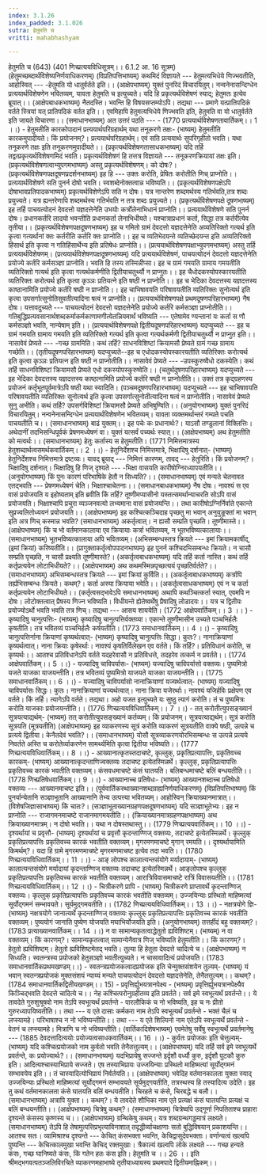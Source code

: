 ```yaml
---
index: 3.1.26
index_padded: 3.1.026
sutra: हेतुमति च
vritti: mahabhashyam

---
```

 हेतुमति च (643) (401 णिच्प्रत्ययविधिसूत्रम्।। 6.1.2 आ. 16 सूत्रम्) (हेतुमच्छब्दार्थविशेष्यनिर्णयाधिकरणम्) (विप्रतिपत्तिभाष्यम्) कथमिदं विज्ञायते --- हेतुमत्यभिधेये णिज्भवतीति, आहोस्वित् --- -हेतुमति यो धातुर्वर्तते इति।। (आक्षेपभाष्यम्) युक्तं पुनरिदं विचारयितुम्। नन्वनेनासन्दिग्धेन प्रत्ययार्थविशेषणेन भवितव्यम्, यावता हेतुमति च इत्युच्यते। यदि हि प्रकृत्यर्थविशेषणं स्याद्; हेतुमतः इत्येव ब्रूयात्।। (आक्षेपबाधकभाष्यम्) नैतदस्ति। भवन्ति हि विषयसप्तम्योऽपि। तद्यथा --- प्रमाणे यत्प्रातिपदिकं वर्तते स्त्रियां यत् प्रातिपदिकं वर्तत इति।। एवमिहापि हेतुमत्यभिधेये णिज्भवति इति, हेतुमति वा यो धातुर्वर्तते इति जायते विचारणा।। (समाधानभाष्यम्) अत उत्तरं पठति --- - (1770 प्रत्ययार्थविशेषणतावार्तिकम्।। 1 ।।) - हेतुमतीति कारकोपादानं प्रत्ययार्थपरिग्रहार्थम् यथा तनूकरणे तक्षः- (भाष्यम्) हेतुमतीति कारकमुपादीयते। किं प्रयोजनम्?। प्रत्ययार्थपरिग्रहार्थम्। एवं सति प्रत्ययार्थः सुपरिगृहीतो भवति। यथा तनूकरणे तक्षः इति तनूकरणमुपादीयते।। (प्रकृत्यर्थविशेषणतासाधकभाष्यम्) यदि तर्हि तद्वत्प्रकृत्यर्थविशेषणमिदं भवति। प्रकृत्यर्थविशेषणं हि तत्तत्र विज्ञायते --- तनूकरणक्रियायां तक्षः इति। (प्रकृत्यर्थविशेषणत्वाभ्युपगमभाष्यम्) अस्तु प्रकृत्यर्थविशेषणम्। को दोषः?। (प्रकृत्यर्थविशेषणपक्षदूषणप्रदर्शनभाष्यम्) इह हि --- उक्तः करोति, प्रेषितः करोतीति णिच् प्राप्नोति।। प्रत्ययार्थविशेषणे सति पुनर्न दोषो भवति। स्वशब्देनोक्तत्वान्न भविष्यति।। (प्रकृत्यर्थविशेषणपक्षेऽपि दोषाभावप्रतिपादकभाष्यम्) प्रकृत्यर्थविशेणेऽपि सति न दोषः। यत्र नान्तरेण शब्दमर्थस्य गतिर्भवति,तत्र शब्दः प्रयुज्यते। यत्र ह्यन्तरेणापि शब्दमर्थस्य गतिर्भवति न तत्र शब्दः प्रयुज्यते।। (प्रकृत्यर्थविशेषणपक्षे दूषणभाष्यम्) इह तर्हि पाचयत्योदनं देवदत्तो यज्ञदत्तेनेति उभयोः कर्त्रोलेनाभिधानं प्राप्नोति।। प्रत्ययार्थविशेषणे सति पुनर्न दोषः। प्रधानकर्तरि लादयो भवन्तीति प्रधानकर्ता लेनाभिधीयते। यश्चात्राप्रधानं कर्ता, सिद्धा तत्र कर्तरीत्येव तृतीया।। (प्रकृत्यर्थविशेषणपक्षदूषणभाष्यम्) इह च गमितो ग्रामं देवदत्तो यज्ञदत्तेनेति अव्यतिरिक्तो गत्यर्थ इति कृत्वा गत्यर्थानां क्तः कर्तरीति कर्तरि क्तः प्राप्नोति।। इह च व्यतिभेदयन्ते व्यतिच्छेदयन्त इति अव्यतिरिक्तो हिंसार्थ इति कृत्वा न गतिहिंसार्थेभ्य इति प्रतिषेधः प्राप्नोति।। (प्रत्ययार्थविशेषणपक्षाभ्युपगमभाष्यम्) अस्तु तर्हि प्रत्ययार्थविशेषणम्। (प्रत्ययार्थविशेषणपक्षदूषणभाष्यम्) यदि प्रत्ययार्थविशेषणं, पाचयत्योदनं देवदत्तो यज्ञदत्तेनेति प्रयोज्ये कर्तरि कर्मसञ्ज्ञा प्राप्नोति। भवति हि तस्य तस्मिन्नीप्सा। इह च ग्रामं गमयति ग्रामाय गमयतीति व्यतिरिक्तो गत्यर्थ इति कृत्वा गत्यर्थकर्मणीति द्वितीयाचतुर्थ्यौ न प्राप्नुतः।। इह चैधोदकस्योपस्कारयतीति व्यतिरिक्तः करोत्यर्थ इति कृत्वा कृञ्ञः प्रतियत्ने इति षष्ठी न प्राप्नोति।। इह च भेदिका देवदत्तस्य यज्ञदत्तस्य काष्ठानामिति प्रयोज्ये कर्तरि षष्ठी न प्राप्नोति।। इह चाभिषावयति परिषावयतीति व्यतिरिक्तः सुनोत्यर्थ इति कृत्वा उपसर्गात्सुनोतिसुवतीत्यादिना षत्वं न प्राप्नोति।। (प्रत्ययार्थविशेषणपक्षे प्रथमदूषणपरिहारभाष्यम्) नैष दोषः। यत्तावदुच्यते --- पाचयत्योदनं देवदत्तो यज्ञदत्तेनेति प्रयोज्ये कर्तरि कर्मसञ्ज्ञा प्राप्नोतीति।। गतिबुद्धिप्रत्यवसानार्थशब्दकर्माकर्मकाणामणीत्येतन्नियमार्थं भविष्यति --- एतेषामेव ण्यन्तानां यः कर्ता स णौ कर्मसञ्ज्ञो भवति, नान्येषाम् इति।। (प्रत्ययार्थविशेषणपक्षे द्वितीयदूषणपरिहारभाष्यम्) यदप्युच्यते --- इह च ग्रामं गमयति ग्रामाय गमयति इति व्यतिरिक्तो गत्यर्थ इति कृत्वा गत्यर्थकर्मणी द्वितीयाचतुर्थ्यौ न प्राप्नुत इति।। नासावेवं प्रेष्यते --- -गच्छ ग्राममिति। कथं तर्हि? साधनविशिष्टां क्रियामसौ प्रेष्यते ग्रामं गच्छ ग्रामाय गच्छेति।। (तृतीयदूषणपरिहारभाष्यम्) यदप्युच्यते--इह च एधोदकस्योपस्कारयतीति व्यतिरिक्तः करोत्यर्थ इति कृत्वा कृञ्ञः प्रतियत्न इति षष्ठी न प्राप्नोतीति।। नासावेवं प्रेष्यते --- -उपस्कुरुष्वैधो दकस्येति। कथं तर्हि साधनविशिष्टां क्रियामसौ प्रेष्यते एधो दकस्योपस्कुरुष्वेति।। (चतुर्थदुषणपरिहारभाष्यम्) यदप्युच्यते --- इह भेदिका देवदत्तस्य यज्ञदत्तस्य काष्ठानामिति प्रयोज्ये कर्तरि षष्ठी न प्राप्नोतीति।। उक्तं तत्र कृद्ग्रहणस्य प्रयोजनं कर्तृभूतपूर्वमात्रेऽपि षष्ठी यथा स्यादिति। (पञ्चमदूषणपरिहारभाष्यम्) यदप्युच्यते --- इह चाभिषावयति परिषावयतीति व्यतिरिक्तः सुनोत्यर्थ इति कृत्वा उपसर्गात्सुनोतीत्यादिना षत्वं न प्राप्नोतीति। नासावेवं प्रेष्यते सुनु अभीति। कथं तर्हि? उपसर्गविशिष्टां क्रियामसौ प्रेष्यते अभिषुण्विति।। (अनुयोगभाष्यम्) युक्तं पुनरिदं विचारयितुम्। नन्वनेनासन्दिग्धेन प्रत्ययार्थविशेषणेन भवितव्यम्। यावता व्यक्तमर्थान्तरं गम्यते पचति पाचयतीति च।। (समाधानभाष्यम्) बाढं युक्तम्।। इह पचेः कः प्रधानार्थः?। याऽसौ तण्डुलानां विक्लित्तिः। अथेदानीं तदभिसन्धिपूर्वकं प्रेषणमध्येषणं वा। युक्तं यत्सर्वं पच्यर्थः स्यात्।। (आक्षेपभाष्यम्) अथ हेतुमतीति को मत्वर्थः।। (समाधानभाष्यम्) हेतुः कर्तास्य स हेतुमतीति। (1771 निमित्तमात्रस्य हेतुशब्दार्थत्वसमर्थकवार्तिकम्।। 2 ।।) - हेतुनिर्देशश्च निमित्तमात्रे, भिक्षादिषु दर्शनात्- (भाष्यम्) हेतुनिर्देशश्च निमित्तमात्रे द्रष्टव्यः। यावद् ब्रूयाद् --- निमित्तं कारणम्, तावद् --- हेतुरिति। किं प्रयोजनम्?। भिक्षादिषु दर्शनात्। भिक्षादिषु हि णिज् दृश्यते --- -भिक्षा वासयति कारीषोग्निरध्यापयतीति।। (अनुयोगभाष्यम्) किं पुनः कारणं परिभाषिके हेतौ न सिध्यति?।। (समाधानभाष्यम्) एवं मन्यते चेतनावत एतद्भवति --- प्रेषणमध्येषणं चेति। भिक्षाश्चाचेतनाः।। (समाधानबाधकभाष्यम्) नैष दोषः। नावश्यं स एव वासं प्रयोजयति य इहोष्यताम् इति ब्रवीति किं तर्हि? तूष्णीमप्यासीनो यस्तत्समर्थान्याचरति सोऽपि वासं प्रयोजयति। भिक्षाश्चापि प्रचुरा व्यञ्जनवत्यो लभ्यमाना वासं प्रयोजयन्ति।। तथा कारीषोऽग्निर्निर्वाते एकान्ते सुप्रज्वलितोध्ययनं प्रयोजयति।। (आक्षेपभाष्यम्) इह कश्चित्कञ्चिदाह पृच्छतु मा भवान् अनुयुङूक्तां मा भवान् इति अत्र णिच् कस्मान्न भवति? (समाधानभाष्यम्) अकर्तृत्वात्। न ह्यसौ सम्प्रति पृच्छति। तूष्णीमास्ते।। (आक्षेपभाष्यम्) किं च भो वर्तमानकालाया एव क्रियायाः कर्त्रा भवितव्यम्, न भूतभविष्यत्कालायाः।। (समाधानभाष्यम्) भूतभविष्यत्कालाया अपि भवितव्यम्। (अभिसम्बन्धस्तत्र क्रियते --- इमां क्रियामकार्षीद्, (इमां क्रियां) करिष्यतीति।। (प्रागुक्ताकर्तृत्वोपपादनभाष्यम्) इह पुनर्न कश्चिदभिसम्बन्धः क्रियते। न चासौ सम्प्रति पृच्छति, न चासौ प्रक्ष्यति तूष्णीमास्ते?। (अकर्तृत्वबाधकभाष्यम्) यदि तर्हि कर्ता नास्ति। कथं तर्हि कर्तृप्रत्ययेन लोटाभिधीयते?।। (आक्षेपभाष्यम्) अथ कथमस्मिन्नपृच्छत्ययं पृच्छतिर्वर्तते?।। (समाधानभाष्यम्) अभिसम्बन्धस्तत्र क्रियते --- इमां क्रियां कुर्विति।। (अकर्तृत्वबाधकभाष्यम्) कर्त्रापि तर्ह्यभिसम्बन्धः क्रियते। कथम्?। कर्ता अस्या क्रियाया भवेति।। (अकर्तृत्वसाधकभाष्यम्) एवं न च कर्ता कर्तृप्रत्ययेन लोटाभिधीयते।। (कर्तृत्वसद्भावेऽपि समाधानभाष्यम्) अथापि कथञ्चित्कर्ता स्यात्, एवमपि न दोषः। लोटोक्तत्वात् प्रैषस्य णिज्न भविष्यति। विधीयन्ते ह्येतेष्वर्थेषु प्रैषादिषु लोडादयः।। यत्र च द्वितीयः प्रयोज्योऽर्थो भवति भवति तत्र णिच्। तद्यथा --- आसय शाययेति। (1772 आक्षेपवार्तिकम्।। 3 ।। ) - कृष्यादिषु चानुत्पत्तिः- (भाष्यम्) कृष्यादिषु चानुत्पत्तिर्वक्तव्या। एकान्ते तूष्णीमासीन उच्यते पञ्चभिर्हलैः कृषतीति। तत्र भवितव्यं पञ्चभिर्हलैः कर्षयतीति। (1773 समाधानवार्तिकम्।। 4 ।।) - कृष्यादिषु चानुत्पत्तिर्नाना क्रियाणां कृष्यर्थत्वात्- (भाष्यम्) कृष्यादिषु चानुत्पत्तिः सिद्धा। कुतः?। नानाक्रियाणां कृष्यर्थत्वात्। नाना क्रियाः कृषेरर्थाः। नावश्यं कृषतिर्विलेखन एव वर्तते। किं तर्हि?। प्रतिविधानं करोति, स कृष्यर्थः।। आतश्च प्रतिविधानेऽपि वर्तते यदहरेवासौ न प्रतिविधत्ते, तदहरेव तत्कर्म न प्रवर्तते।। (1774 आक्षेपवार्तिकम्।। 5 ।।) - यज्यादिषु चाविपर्यासः- (भाष्यम्) यज्यादिषु चाविपर्यासो वक्तव्यः। पुष्यमित्रो यजते याजका याजयन्तीति। तत्र भवितव्यं पुष्यमित्रो याजयते याजका याजयन्तीति।। (1775 समाधानवार्तिकम्।। 6 ।।) - यज्यादिषु चाविपर्यासो नानाक्रियाणां यज्यर्थत्वात्- (भाष्यम्) यज्यादिषु चाविपर्यासः सिद्धः। कुतः। नानाक्रियाणां यज्यर्थत्वात्। नाना क्रिया यजेरर्थाः। नावश्यं यजिर्हविः प्रक्षेपण एव वर्तते। किं तर्हि। त्यागेऽपि वर्तते। तद्यथा। अहो यजत इत्युच्यते यः सुष्ठु त्यागं करोति। तं च पुष्यमित्रः करोति याजकाः प्रयोजयन्तीति।। (1776 णिच्प्रत्ययविधिवार्तिकम्।। 7 ।।) - तत् करोतीत्युपसङ्ख्यानं सूत्रयत्याद्यर्थम्- (भाष्यम्) तत् करोतीत्युपसङ्ख्यानं कर्तव्यम्। किं प्रयोजनम्। सूत्रयत्याद्यर्थम्। सूत्रं करोति सूत्रयति (मूत्रयतीति) (आक्षेपभाष्यम्) इह व्याकरणस्य सूत्रं करोति व्याकरणं सूत्रयतीति वाक्ये षष्ठी, उत्पन्ने च प्रत्यये द्वितीया। केनैतदेवं भवति?।। (समाधानभाष्यम्) योसौ सूत्रव्याकरणयोरभिसम्बन्धः स उत्पन्ने प्रत्यये निवर्तते अस्ति च करोतेर्व्याकरणेन सामर्थ्यमिति कृत्वा द्वितीया भविष्यति।। (1777 णिच्प्रत्ययविधिवार्तिकम्।। 8 ।।) - आख्यानात्कृतस्तदाचष्टे, कृल्लुक्, प्रकृतिप्रत्यापत्तिः, प्रकृतिवच्च कारकम्- (भाष्यम्) आख्यानात्कृदन्ताणिज्वक्तव्यः तदाचष्ट इत्येतस्मिन्नर्थे। कृल्लुक्, प्रकृतिप्रत्यापत्तिः प्रकृतिवच्च कारकं भवतीति वक्तव्यम्। कंसवधमाचष्टे कंसं घातयति। बलिबन्धमाचष्टे बलिं बन्धयतीति।। (1778 णिच्प्रतिषेधवार्तिकम्।। 9 ।।) - आख्यानाच्च प्रतिषेधः- (भाष्यम्) आख्यानशब्दाच्च प्रतिषेधो वक्तव्यः --- आख्यानमाचष्ट इति।। (पूर्ववार्तिकस्थाख्यानशब्दग्राह्यनिर्णयाधिकरणम्) (विप्रतिपत्तिभाष्यम्) किं पुनर्यान्येतानि सञ्ज्ञाभूतानि आख्यानानि तेभ्य उत्पत्त्या भवितव्यम्। आहोस्विन् क्रियाख्यानमात्रात्।। (विशेषजिज्ञासाभाष्यम्) किं चातः?। (सञ्ज्ञाभूताख्यानग्रहणपक्षदूषणभाष्यम्) यदि सञ्ज्ञाभूतेभ्यः। इह न प्राप्नोति --- राजागमनमाचष्टे राजानमागमयतीति।। (क्रियाख्यानमात्रग्रहणपक्षभाष्यम्) अथ क्रियाख्यानमात्रम्। न दोषो भवति।। यथा न दोषस्तथास्तु।। (1779 णिच्प्रत्ययवार्तिकम्।। 10 ।।) - दृश्यर्थायां च प्रवृत्तौ- (भाष्यम्) दृश्यर्थायां च प्रवृत्तौ कृदन्ताण्णिज् वक्तव्यः, तदाचष्टे इत्येतस्मिन्नर्थे। कृल्लुक् प्रकृतिप्रत्यापत्तिः प्रकृतिवच्च कारकं भवतीति वक्तव्यम्। मृगरमणमाचष्टे मृगान् रमयति।। दृश्यर्थायामिति किमर्थम्?। यदा हि ग्रामे मृगरमणमाचष्टे मृगरमणमाचष्ट इत्येव तदा भवति।। (1780 णिच्प्रत्ययविधिवार्तिकम्।। 11 ।।) - आङ् लोपश्च कालात्यन्तसंयोगे मर्यादायाम्- (भाष्यम्) कालात्यन्तसंयोगे मर्यादायां कृदन्ताण्णिज् वक्तव्यः तदाचष्ट इत्येतस्मिन्नर्थे। आङ्लोपश्च कृल्लुक् प्रकृतिप्रत्यापत्तिः प्रकृतिवच्च कारकं भवतीति वक्तव्यम्। आरात्रिविवासमाचष्टे रात्रिं विवासयतीति।। (1781 णिच्प्रत्ययविधिवार्तिकम्।। 12 ।।) - चित्रीकरणे प्रापि - (भाष्यम्) चित्रीकरणे प्राप्तावर्थे कृदन्ताण्णिज् वक्तव्यः। कृल्लुक् प्रकृतिप्रत्यापत्तिः प्रकृतिवच्च कारकं भवतीति वक्तव्यम्। उज्जयिन्याः प्रस्थितो माहिष्मत्यां सूर्योद्गमनं सम्भावयते। सूर्यमुद्गमयतीति।। (1782 णिच्प्रत्ययविधिवार्तिकम्।। 13 ।।) - नक्षत्रयोगे ज्ञि- (भाष्यम्) नक्षत्रयोगे जानात्यर्थे कृदन्ताण्णिज् वक्तव्यः कृल्लुक् प्रकृतिप्रत्यापत्तिः प्रकृतिवच्च कारकं भवतीति वक्तव्यम्। पुष्ययोगं जानाति पुष्येण योजयति मघाभिर्योजयति इति। (अनुयोगभाष्यम्) तत्तर्हीदं बहु वक्तव्यम्?। (1783 प्रत्याख्यानवार्तिकम्।। 14 ।।) न वा सामान्यकृतत्वाद्धेतुतो ह्यविशिष्टम्। (भाष्यम्) न वा वक्तव्यम्। किं कारणम्?। सामान्यकृतत्वात् सामान्येनैवात्र णिज् भविष्यति हेतुमतीति।। किं कारणम्?। हेतुतो ह्यविशिष्टम्। हेतुतो ह्यविशिष्टमेतद् भवति। तुल्या हि हेतुता देवदत्ते चादित्ये च। (आक्षेपभाष्यम्) न सिध्यति। स्वतन्त्रस्य प्रयोजको हेतुसञ्ज्ञो भवतीत्युच्यते। न चासावादित्यं प्रयोजयति। (1783 समाधानवार्तिकप्रथमखण्डम्।।) - स्वतन्त्रप्रयोजकत्वादप्रयोजक इति चेन्मुक्तसंशयेन तुल्यम्- (भाष्यम्) यं भवान् स्वतन्त्रप्रयोजकं मुक्तसंशयं न्याय्यं मन्यते पाचयत्योदनं देवदत्तो यज्ञदत्तेनेति, तेनैतत्तुल्यम्।। कथम्?। (1784 समाधानवार्तिकद्वितीयखण्डम्।। 15) - प्रवृत्तिर्ह्युभयत्रानपेक्ष्य - (भाष्यम्) प्रवृत्तिर्ह्युभयत्रानपेक्ष्यैव किञ्चिद्भवति देवदत्ते चादित्ये च।। नेह कश्चित्परोनुग्रहीतव्य इति प्रवर्तते। सर्व इमे स्वभूत्यर्थं प्रवर्तन्ते।। ये तावदेते गुरुशुश्रूषवो नाम तेऽपि स्वभूत्यर्थं प्रवर्तन्ते - पारलौकिकं च नो भविष्यति, इह च नः प्रीतो गुरुरध्यापयिष्यतीति।। तथा --- य एते दासाः कर्मकरा नाम तेऽपि स्वभूत्यर्थं प्रवर्तन्ते - भक्तं चैलं च लप्स्यामहे। परिभाषाश्च न नो भविष्यन्तीति।। तथा --- य एते शिल्पिनो नाम एतेऽपि स्वभूत्यर्थे प्रवर्तन्ते - वेतनं च लप्स्यामहे। मित्राणि च नो भविष्यन्तीति। (वार्तिकादिशेषभाष्यम्) एवमेतेषु सर्वेषु स्वभूत्यर्थे प्रवर्तमानेषु --- (1885 देवदत्तादित्ययोः प्रयोज्यत्वसाधकवार्तिकम्।। 16 ।।) - कुर्वतः प्रयोजकः इति चेत्तुल्यम्- (भाष्यम्) यदि कश्चित्प्रयोजको नाम कुर्वतो भवति तेनैतत्तुल्यम्।। (आक्षेपभाष्यम्) यदि तर्हि सर्व इमे स्वभूत्यर्थे प्रवर्तन्ते, कः प्रयोज्यार्थः?।। (समाधानभाष्यम्) यदभिप्रायेषु सज्जन्ते इर्दृशौ वर्ध्यौ कुरु, इर्दृशौ पुटकौ कुरु इति। आदित्यश्चास्याभिप्राये सज्जते। एष तस्याभिप्रायः उज्जयिन्याः प्रस्थितो माहिष्मत्यां सूर्योद्गमनं सम्भावयेय इति।। तं चास्यादित्योभिप्रायं निर्वर्तयति।। (आक्षेपभाष्यम्) भवेदिह वर्तमानकालता युक्ता स्याद् उज्जयिन्याः प्रस्थितो माहिष्मत्यां सूर्योद्गमनं सम्भावयते सूर्यमुद्गयतीति, तत्रस्थस्य हि तस्यादित्य उदेति। इह तु कथं वर्तमानकालता कंसे घातयति बलिं बन्धयतीति। चिरहते च कंसे, चिरबद्धे च बलौ।। (समाधानभाष्यम्) अत्रापि युक्ता।। कथम्?। ये तावदेते शौभिका नाम एते प्रत्यक्षं कंसं घातयन्ति प्रत्यक्षं च बलिं बन्धयन्तीति।। (आक्षेपभाष्यम्) चित्रेषु कथम्?।  (समाधानभाष्यम्) चित्रेष्वपि उद्गूर्णा निपतिताश्च प्राहारा दृश्यन्ते कंसस्य कृष्णस्य च।। (आक्षेपभाष्यम्) ग्रन्थिकेषु कथम्। यत्र शब्दग्रन्थगड्डमात्रं लक्ष्यते। (समाधानभाष्यम्) तेऽपि हि तेषामुत्पत्तिप्रभृत्याविनाशात् तदृद्धीर्व्याचक्षाणाः सतो बुद्धिविषयान् प्रकाशयन्ति।। आतश्च सतः। व्यामिश्राश्च दृश्यन्ते --- केचित् कंसभक्ता भवन्ति, केचिद्वासुदेवभक्ताः। वर्णान्यत्वं खल्वपि पुष्यन्ति --- केचित्कालमुखा भवन्ति केचिद् रक्तमुखाः। त्रैकाल्यं खल्वपि लोके लक्ष्यते --- गच्छ हन्यते कंसः, गच्छ घानिष्यते कंसः, किं गतेन हतः कंस इति। हेतुमति च ।। 26 ।। इति श्रीमद्भगवत्पतञ्जलिविरचिते व्याकरणमहाभाष्ये तृतीयाध्यायस्य प्रथमपादे द्वितीयमाह्निकम्।। 